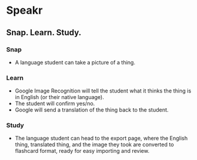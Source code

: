 # Speakr

## Snap. Learn. Study.

### Snap

- A language student can take a picture of a thing.

### Learn

- Google Image Recognition will tell the student what it thinks the thing is in English (or their native language).
- The student will confirm yes/no.
- Google will send a translation of the thing back to the student.

### Study

- The language student can head to the export page, where the English thing, translated thing, and the image they took are converted to flashcard format, ready for easy importing and review.
